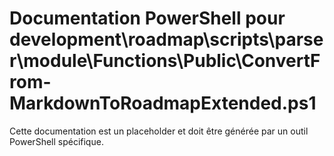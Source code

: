 # Documentation PowerShell pour development\roadmap\scripts\parser\module\Functions\Public\ConvertFrom-MarkdownToRoadmapExtended.ps1

Cette documentation est un placeholder et doit être générée par un outil PowerShell spécifique.

